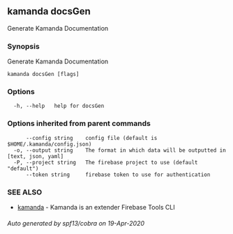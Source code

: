 ## kamanda docsGen

Generate Kamanda Documentation

### Synopsis

Generate Kamanda Documentation

```
kamanda docsGen [flags]
```

### Options

```
  -h, --help   help for docsGen
```

### Options inherited from parent commands

```
      --config string    config file (default is $HOME/.kamanda/config.json)
  -o, --output string    The format in which data will be outputted in [text, json, yaml]
  -P, --project string   The firebase project to use (default "default")
      --token string     firebase token to use for authentication
```

### SEE ALSO

* [kamanda](kamanda.md)	 - Kamanda is an extender Firebase Tools CLI

###### Auto generated by spf13/cobra on 19-Apr-2020
